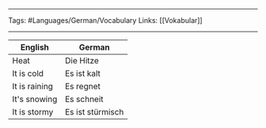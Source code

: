 ___
Tags: #Languages/German/Vocabulary 
Links: [[Vokabular]]
___
English | German
------------ | ------------
Heat | Die  Hitze
It is cold | Es ist kalt
It is raining | Es regnet
It's snowing | Es schneit 
It is stormy | Es ist stürmisch
